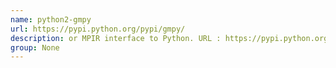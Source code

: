 ```yaml
---
name: python2-gmpy
url: https://pypi.python.org/pypi/gmpy/
description: or MPIR interface to Python. URL : https://pypi.python.org/pypi/gmpy/ Groups : None
group: None
---
```

